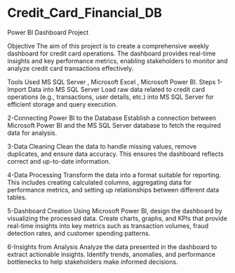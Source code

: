 # Credit_Card_Financial_DB
Power BI Dashboard Project 

Objective
The aim of this project is to create a comprehensive weekly dashboard for credit card operations. The dashboard provides real-time insights and key performance metrics, enabling stakeholders to monitor and analyze credit card transactions effectively.

Tools Used
MS SQL Server , Microsoft Excel , Microsoft Power BI.
Steps
1-Import Data into MS SQL Server
Load raw data related to credit card operations (e.g., transactions, user details, etc.) into MS SQL Server for efficient storage and query execution.

2-Connecting Power BI to the Database
Establish a connection between Microsoft Power BI and the MS SQL Server database to fetch the required data for analysis.

3-Data Cleaning
Clean the data to handle missing values, remove duplicates, and ensure data accuracy. This ensures the dashboard reflects correct and up-to-date information.

4-Data Processing
Transform the data into a format suitable for reporting. This includes creating calculated columns, aggregating data for performance metrics, and setting up relationships between different data tables.

5-Dashboard Creation
Using Microsoft Power BI, design the dashboard by visualizing the processed data. Create charts, graphs, and KPIs that provide real-time insights into key metrics such as transaction volumes, fraud detection rates, and customer spending patterns.

6-Insights from Analysis
Analyze the data presented in the dashboard to extract actionable insights. Identify trends, anomalies, and performance bottlenecks to help stakeholders make informed decisions.

